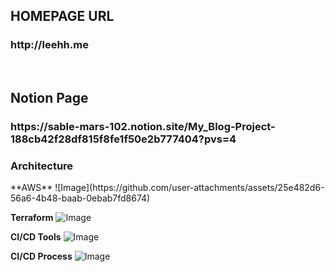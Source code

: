<h2>HOMEPAGE URL</h2>
<h3>http://leehh.me</h3>
<br>
<h2>Notion Page</h2>
<h3>https://sable-mars-102.notion.site/My_Blog-Project-188cb42f28df815f8fe1f50e2b777404?pvs=4</h3>
<h3>Architecture</h3>
**AWS**
![Image](https://github.com/user-attachments/assets/25e482d6-56a6-4b48-baab-0ebab7fd8674)

**Terraform**
![Image](https://github.com/user-attachments/assets/fde214ec-bed4-4da9-8b53-7b4fd5f175ee)

**CI/CD Tools**
![Image](https://github.com/user-attachments/assets/b4ce5dc1-edbe-478b-8257-4bdf3271f4bd)

**CI/CD Process**
![Image](https://github.com/user-attachments/assets/bf4c8111-1c3f-44cd-a0fe-ace6cb2a562e)

